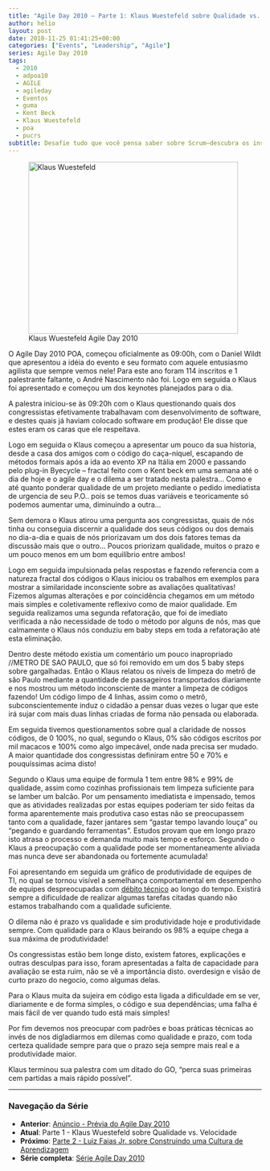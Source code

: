 ```yaml
---
title: "Agile Day 2010 – Parte 1: Klaus Wuestefeld sobre Qualidade vs. Velocidade"
author: helio
layout: post
date: 2010-11-25 01:41:25+00:00
categories: ["Events", "Leadership", "Agile"]
series: Agile Day 2010
tags:
  - 2010
  - adpoa10
  - AGILE
  - agileday
  - Eventos
  - guma
  - Kent Beck
  - Klaus Wuestefeld
  - poa
  - pucrs
subtitle: Desafie tudo que você pensa saber sobre Scrum—descubra os insights radicais de Klaus Wuestefeld sobre por que frameworks rígidos falham e como verdadeira agilidade emerge de princípios, não processos
---
```


<figure id="attachment_215" style="width: 417px" class="wp-caption aligncenter">
<img class="size-full wp-image-215" src="/uploads/2010/11/KlausAgileDay2010.jpg" alt="Klaus Wuestefeld" width="417" height="342" srcset="/uploads/2010/11/KlausAgileDay2010.jpg 417w, /uploads/2010/11/KlausAgileDay2010-300x246.jpg 300w" sizes="(max-width: 417px) 100vw, 417px" />
<figcaption class="wp-caption-text">Klaus Wuestefeld Agile Day 2010</figcaption>
</figure>

O Agile Day 2010 POA, começou oficialmente as 09:00h, com o Daniel Wildt que apresentou a idéia do evento e seu formato com aquele entusiasmo agilista que sempre vemos nele! Para este ano foram 114 inscritos e 1 palestrante faltante, o André Nascimento não foi. Logo em seguida o Klaus foi apresentado e começou um dos keynotes planejados para o dia.

A palestra iniciou-se às 09:20h com o Klaus questionando quais dos congressistas efetivamente trabalhavam com desenvolvimento de software, e destes quais já haviam colocado software em produção! Ele disse que estes eram os caras que ele respeitava.

Logo em seguida o Klaus começou a apresentar um pouco da sua historia, desde a casa dos amigos com o código do caça-níquel, escapando de métodos formais após a ida ao evento XP na Itália em 2000 e passando pelo plug-in Byecycle &#8211; fractal feito com o Kent beck em uma semana até o dia de hoje e o agile day e o dilema a ser tratado nesta palestra&#8230; Como e até quanto ponderar qualidade de um projeto mediante o pedido imediatista de urgencia de seu P.O.. pois se temos duas variáveis e teoricamente só podemos aumentar uma, diminuindo a outra&#8230;

Sem demora o Klaus atirou uma pergunta aos congressistas, quais de nós tinha ou conseguia discernir a qualidade dos seus códigos ou dos demais no dia-a-dia e quais de nós priorizavam um dos dois fatores temas da discussão mais que o outro&#8230; Poucos priorizam qualidade, muitos o prazo e um pouco menos em um bom equilíbrio entre ambos!

Logo em seguida impulsionada pelas respostas e fazendo referencia com a natureza fractal dos códigos o Klaus iniciou os trabalhos em exemplos para mostrar a similaridade inconsciente sobre as avaliações qualitativas! Fizemos algumas alterações e por coincidência chegamos em um método mais simples e coletivamente reflexivo como de maior qualidade. Em seguida realizamos uma segunda refatoração, que foi de imediato verificada a não necessidade de todo o método por alguns de nós, mas que calmamente o Klaus nós conduziu em baby steps em toda a refatoração até esta eliminação.

Dentro deste método existia um comentário um pouco inapropriado //METRO DE SAO PAULO, que só foi removido em um dos 5 baby steps sobre gargalhadas. Então o Klaus relatou os níveis de limpeza do metrô de são Paulo mediante a quantidade de passageiros transportados diariamente e nos mostrou um método inconsciente de manter a limpeza de códigos fazendo! Um código limpo de 4 linhas, assim como o metrô, subconscientemente induz o cidadão a pensar duas vezes o lugar que este irá sujar com mais duas linhas criadas de forma não pensada ou elaborada.

Em seguida tivemos questionamentos sobre qual a claridade de nossos códigos, de 0 100%, no qual, segundo o Klaus, 0% são códigos escritos por mil macacos e 100% como algo impecável, onde nada precisa ser mudado. A maior quantidade dos congressistas definiram entre 50 e 70% e pouquíssimas acima disto!

Segundo o Klaus uma equipe de formula 1 tem entre 98% e 99% de qualidade, assim como cozinhas profissionais tem limpeza suficiente para se lamber um balcão. Por um pensamento imediatista e impensado, temos que as atividades realizadas por estas equipes poderiam ter sido feitas da forma aparentemente mais produtiva caso estas não se preocupassem tanto com a qualidade, fazer jantares sem &#8220;gastar tempo lavando louça&#8221; ou &#8220;pegando e guardando ferramentas&#8221;. Estudos provam que em longo prazo isto atrasa o processo e demanda muito mais tempo e esforço. Segundo o Klaus a preocupação com a qualidade pode ser momentaneamente aliviada mas nunca deve ser abandonada ou fortemente acumulada!

Foi apresentando em seguida um gráfico de produtividade de equipes de TI, no qual se tornou visível a semelhança comportamental em desempenho de equipes despreocupadas com <a title="Débito Técnico" href="http://www.infoq.com/br/news/2009/10/dissecting-technical-debt" target="_blank">débito técnico</a> ao longo do tempo. Existirá sempre a dificuldade de realizar algumas tarefas citadas quando não estamos trabalhando com a qualidade suficiente.

O dilema não é prazo vs qualidade e sim produtividade hoje e produtividade sempre. Com qualidade para o Klaus beirando os 98% a equipe chega a sua máxima de produtividade!

Os congressistas estão bem longe disto, existem fatores, explicações e outras desculpas para isso, foram apresentadas a falta de capacidade para avaliação se esta ruim, não se vê a importância disto. overdesign e visão de curto prazo do negocio, como algumas delas.

Para o Klaus muita da sujeira em código esta ligada a dificuldade em se ver, diariamente e de forma simples, o código e sua dependências; uma falha é mais fácil de ver quando tudo está mais simples!

Por fim devemos nos preocupar com padrões e boas práticas técnicas ao invés de nos digladiarmos em dilemas como qualidade e prazo, com toda certeza qualidade sempre para que o prazo seja sempre mais real e a produtividade maior.

Klaus terminou sua palestra com um ditado do GO, &#8220;perca suas primeiras cem partidas a mais rápido possível&#8221;.

---

### **Navegação da Série**

- **Anterior**: [Anúncio - Prévia do Agile Day 2010](../2010-11-23-agile-day-2010-porto-alegre/)
- **Atual**: Parte 1 - Klaus Wuestefeld sobre Qualidade vs. Velocidade
- **Próximo**: [Parte 2 - Luiz Faias Jr. sobre Construindo uma Cultura de Aprendizagem](../2010-11-30-agile-day-2010-luiz-faias-jr/)
- **Série completa**: [Série Agile Day 2010](/pt/series/agile-day-2010/)
